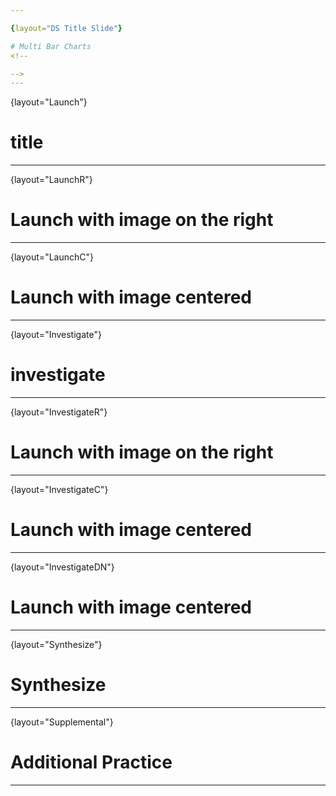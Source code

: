 ```yaml
---

{layout="DS Title Slide"}

# Multi Bar Charts
<!--

-->
---
```

{layout="Launch"}
# title

<!--

-->
---
{layout="LaunchR"}
# Launch with image on the right

<!--

-->
---
{layout="LaunchC"}
# Launch with image centered

<!--

-->
---
{layout="Investigate"}
# investigate

<!--

-->
---
{layout="InvestigateR"}
# Launch with image on the right

<!--

-->
---
{layout="InvestigateC"}
# Launch with image centered

<!--

-->
---
{layout="InvestigateDN"}
# Launch with image centered

<!--

-->
---
{layout="Synthesize"}
# Synthesize


<!--

-->

---
{layout="Supplemental"}
# Additional Practice

<!--

-->
---